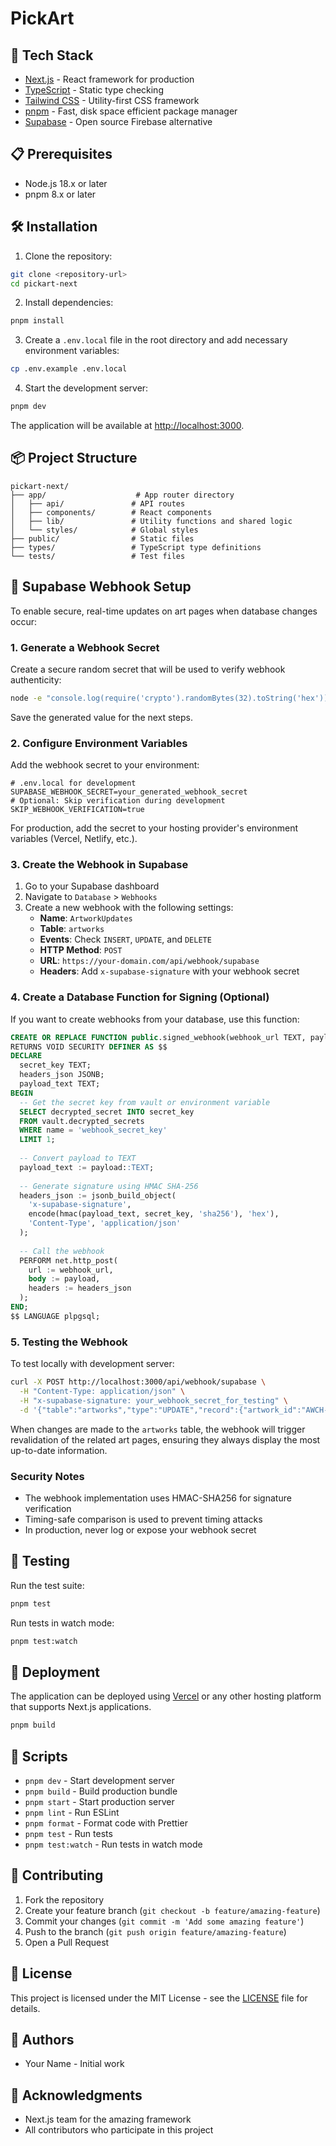 # PickArt


## 🚀 Tech Stack

- [Next.js](https://nextjs.org/) - React framework for production
- [TypeScript](https://www.typescriptlang.org/) - Static type checking
- [Tailwind CSS](https://tailwindcss.com/) - Utility-first CSS framework
- [pnpm](https://pnpm.io/) - Fast, disk space efficient package manager
- [Supabase](https://supabase.io/) - Open source Firebase alternative

## 📋 Prerequisites

- Node.js 18.x or later
- pnpm 8.x or later

## 🛠️ Installation

1. Clone the repository:
```bash
git clone <repository-url>
cd pickart-next
```

2. Install dependencies:
```bash
pnpm install
```

3. Create a `.env.local` file in the root directory and add necessary environment variables:
```bash
cp .env.example .env.local
```

4. Start the development server:
```bash
pnpm dev
```

The application will be available at [http://localhost:3000](http://localhost:3000).

## 📦 Project Structure

```
pickart-next/
├── app/                    # App router directory
│   ├── api/               # API routes
│   ├── components/        # React components
│   ├── lib/               # Utility functions and shared logic
│   └── styles/            # Global styles
├── public/                # Static files
├── types/                 # TypeScript type definitions
└── tests/                 # Test files
```

## 🔄 Supabase Webhook Setup

To enable secure, real-time updates on art pages when database changes occur:

### 1. Generate a Webhook Secret

Create a secure random secret that will be used to verify webhook authenticity:

```bash
node -e "console.log(require('crypto').randomBytes(32).toString('hex'))"
```

Save the generated value for the next steps.

### 2. Configure Environment Variables

Add the webhook secret to your environment:

```
# .env.local for development
SUPABASE_WEBHOOK_SECRET=your_generated_webhook_secret
# Optional: Skip verification during development
SKIP_WEBHOOK_VERIFICATION=true
```

For production, add the secret to your hosting provider's environment variables (Vercel, Netlify, etc.).

### 3. Create the Webhook in Supabase

1. Go to your Supabase dashboard
2. Navigate to `Database` > `Webhooks`
3. Create a new webhook with the following settings:
   - **Name**: `ArtworkUpdates`
   - **Table**: `artworks`
   - **Events**: Check `INSERT`, `UPDATE`, and `DELETE`
   - **HTTP Method**: `POST`
   - **URL**: `https://your-domain.com/api/webhook/supabase`
   - **Headers**: Add `x-supabase-signature` with your webhook secret

### 4. Create a Database Function for Signing (Optional)

If you want to create webhooks from your database, use this function:

```sql
CREATE OR REPLACE FUNCTION public.signed_webhook(webhook_url TEXT, payload JSONB) 
RETURNS VOID SECURITY DEFINER AS $$
DECLARE
  secret_key TEXT;
  headers_json JSONB;
  payload_text TEXT;
BEGIN
  -- Get the secret key from vault or environment variable
  SELECT decrypted_secret INTO secret_key 
  FROM vault.decrypted_secrets 
  WHERE name = 'webhook_secret_key' 
  LIMIT 1;
  
  -- Convert payload to TEXT
  payload_text := payload::TEXT;
  
  -- Generate signature using HMAC SHA-256
  headers_json := jsonb_build_object(
    'x-supabase-signature', 
    encode(hmac(payload_text, secret_key, 'sha256'), 'hex'),
    'Content-Type', 'application/json'
  );
  
  -- Call the webhook
  PERFORM net.http_post(
    url := webhook_url,
    body := payload,
    headers := headers_json
  );
END;
$$ LANGUAGE plpgsql;
```

### 5. Testing the Webhook

To test locally with development server:

```bash
curl -X POST http://localhost:3000/api/webhook/supabase \
  -H "Content-Type: application/json" \
  -H "x-supabase-signature: your_webhook_secret_for_testing" \
  -d '{"table":"artworks","type":"UPDATE","record":{"artwork_id":"AWCH-12345"}}'
```

When changes are made to the `artworks` table, the webhook will trigger revalidation of the related art pages, ensuring they always display the most up-to-date information.

### Security Notes

- The webhook implementation uses HMAC-SHA256 for signature verification
- Timing-safe comparison is used to prevent timing attacks
- In production, never log or expose your webhook secret

## 🧪 Testing

Run the test suite:

```bash
pnpm test
```

Run tests in watch mode:

```bash
pnpm test:watch
```

## 🚀 Deployment

The application can be deployed using [Vercel](https://vercel.com) or any other hosting platform that supports Next.js applications.

```bash
pnpm build
```

## 🔧 Scripts

- `pnpm dev` - Start development server
- `pnpm build` - Build production bundle
- `pnpm start` - Start production server
- `pnpm lint` - Run ESLint
- `pnpm format` - Format code with Prettier
- `pnpm test` - Run tests
- `pnpm test:watch` - Run tests in watch mode

## 📝 Contributing

1. Fork the repository
2. Create your feature branch (`git checkout -b feature/amazing-feature`)
3. Commit your changes (`git commit -m 'Add some amazing feature'`)
4. Push to the branch (`git push origin feature/amazing-feature`)
5. Open a Pull Request

## 📄 License

This project is licensed under the MIT License - see the [LICENSE](LICENSE) file for details.

## 👥 Authors

- Your Name - Initial work

## 🙏 Acknowledgments

- Next.js team for the amazing framework
- All contributors who participate in this project